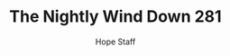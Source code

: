 ---
image: /assets/img/nwd/281_nwd_psalm_118_24_nlv.png
title: The Nightly Wind Down 281
number: 281
categories:
  - The Nightly Wind Down
author: Hope Staff
notes: The Nightly Wind Down 281
embed: >-
  EMBED_GOES_HERE
transcript: >-
  SOME LINES OF TEXT START HERE
---